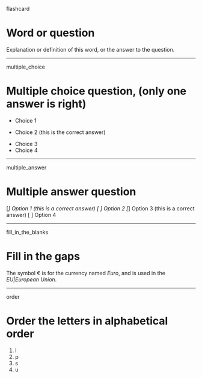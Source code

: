 flashcard

# Word or question
Explanation or definition of this word, or the answer to the question.

---

multiple_choice

# Multiple choice question, (only one answer is right)
- Choice 1
* Choice 2 (this is the correct answer)
- Choice 3
- Choice 4

---

multiple_answer

# Multiple answer question
[*] Option 1 (this is a correct answer)
[ ] Option 2
[*] Option 3 (this is a correct answer)
[ ] Option 4

---

fill_in_the_blanks

# Fill in the gaps
The symbol € is for the currency named _Euro_, and is used in the _EU|European Union_.

---

order

# Order the letters in alphabetical order
1. l
2. p
3. s
4. u

